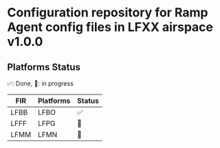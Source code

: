 # Configuration repository for Ramp Agent config files in LFXX airspace v1.0.0

## Platforms Status
✅: Done,
🚧: in progress

| FIR | Platforms | Status |
| --- | --- |---|
| LFBB | LFBO |✅|
| LFFF | LFPG |🚧|
| LFMM | LFMN |🚧|
